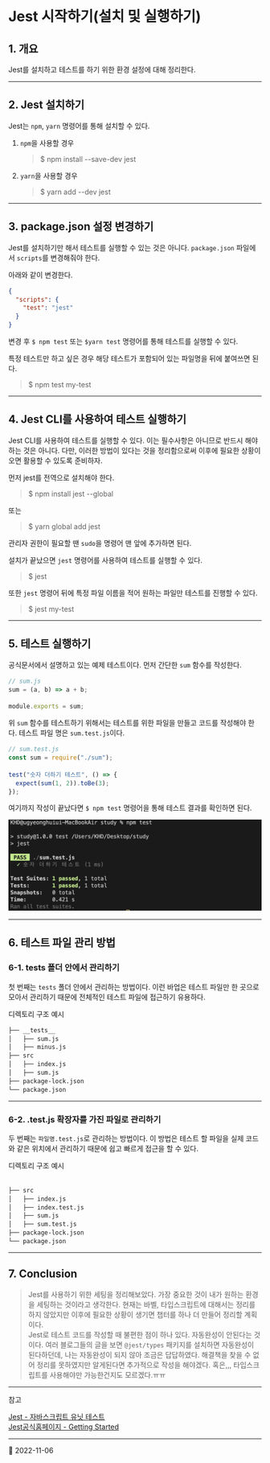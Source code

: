 # Jest 시작하기(설치 및 실행하기)

## 1. 개요

Jest를 설치하고 테스트를 하기 위한 환경 설정에 대해 정리한다.

---

## 2. Jest 설치하기

Jest는 `npm`, `yarn` 명령어를 통해 설치할 수 있다.

1. `npm`을 사용할 경우

   > $ npm install --save-dev jest

2. `yarn`을 사용할 경우

   > $ yarn add --dev jest

---

## 3. package.json 설정 변경하기

Jest를 설치하기만 해서 테스트를 실행할 수 있는 것은 아니다. `package.json` 파일에서 `scripts`를 변경해줘야 한다.

아래와 같이 변경한다.

```json
{
  "scripts": {
    "test": "jest"
  }
}
```

변경 후 `$ npm test` 또는 `$yarn test` 명령어를 통해 테스트를 실행할 수 있다.

특정 테스트만 하고 싶은 경우 해당 테스트가 포함되어 있는 파일명을 뒤에 붙여쓰면 된다.

> $ npm test my-test

---

## 4. Jest CLI를 사용하여 테스트 실행하기

Jest CLI를 사용하여 테스트를 실행할 수 있다. 이는 필수사항은 아니므로 반드시 해야하는 것은 아니다. 다만, 이러한 방법이 있다는 것을 정리함으로써 이후에 필요한 상황이 오면 활용할 수 있도록 준비하자.

먼저 jest를 전역으로 설치해야 한다.

> $ npm install jest --global

또는

> $ yarn global add jest

관리자 권한이 필요할 땐 `sudo`을 명령어 맨 앞에 추가하면 된다.

설치가 끝났으면 `jest` 명령어를 사용하여 테스트를 실행할 수 있다.

> $ jest

또한 `jest` 명령어 뒤에 특정 파일 이름을 적어 원하는 파일만 테스트를 진행할 수 있다.

> $ jest my-test

---

## 5. 테스트 실행하기

공식문서에서 설명하고 있는 예제 테스트이다. 먼저 간단한 `sum` 함수를 작성한다.

```javascript
// sum.js
sum = (a, b) => a + b;

module.exports = sum;
```

위 `sum` 함수를 테스트하기 위해서는 테스트를 위한 파일을 만들고 코드를 작성해야 한다. 테스트 파일 명은 `sum.test.js`이다.

```javascript
// sum.test.js
const sum = require("./sum");

test("숫자 더하기 테스트", () => {
  expect(sum(1, 2)).toBe(3);
});
```

여기까지 작성이 끝났다면 `$ npm test` 명령어을 통해 테스트 결과를 확인하면 된다.

![sum 함수 테스트 결과](/image/Jest/StartJest/sumTestResult.png)

---

## 6. 테스트 파일 관리 방법

### 6-1. tests 폴더 안에서 관리하기

첫 번째는 `tests` 폴더 안에서 관리하는 방법이다. 이런 바업은 테스트 파일만 한 곳으로 모아서 관리하기 때문에 전체적인 테스트 파일에 접근하기 유용하다.

디렉토리 구조 예시

```bash
├── __tests__
│   ├── sum.js
│   ├── minus.js
├── src
│   ├── index.js
│   ├── sum.js
├── package-lock.json
└── package.json
```

---

### 6-2. .test.js 확장자를 가진 파일로 관리하기

두 번째는 `파일명.test.js`로 관리하는 방법이다. 이 방법은 테스트 할 파일을 실제 코드와 같은 위치에서 관리하기 때문에 쉽고 빠르게 접근을 할 수 있다.

디렉토리 구조 예시

```bash

├── src
│   ├── index.js
│   ├── index.test.js
│   ├── sum.js
│   ├── sum.test.js
├── package-lock.json
└── package.json
```

---

## 7. Conclusion

> Jest를 사용하기 위한 세팅을 정리해보았다. 가장 중요한 것이 내가 원하는 환경을 세팅하는 것이라고 생각한다. 현재는 바벨, 타입스크립트에 대해서는 정리를 하지 않았지만 이후에 필요한 상황이 생기면 챕터를 하나 더 만들어 정리할 계획이다.  
> Jest로 테스트 코드를 작성할 때 불편한 점이 하나 있다. 자동완성이 안된다는 것이다. 여러 블로그들의 글을 보면 `@jest/types` 패키지를 설치하면 자동완성이 된다하던데, 나는 자동완성이 되지 않아 조금은 답답하였다. 해결책을 찾을 수 없어 정리를 못하였지만 알게된다면 추가적으로 작성을 해야겠다. 혹은,,, 타입스크립트를 사용해야만 가능한건지도 모르겠다.ㅠㅠ

---

참고

[Jest - 자바스크립트 유닛 테스트](https://velog.io/@akk0504/Jest-%EC%9E%90%EB%B0%94%EC%8A%A4%ED%81%AC%EB%A6%BD%ED%8A%B8-%EC%9C%A0%EB%8B%9B-%ED%85%8C%EC%8A%A4%ED%8A%B8)  
[Jest공식홈페이지 - Getting Started](https://jestjs.io/docs/getting-started)

---

📅 2022-11-06
